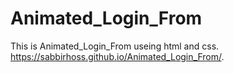 # Animated_Login_From
This is Animated_Login_From useing html and css.
https://sabbirhoss.github.io/Animated_Login_From/.
